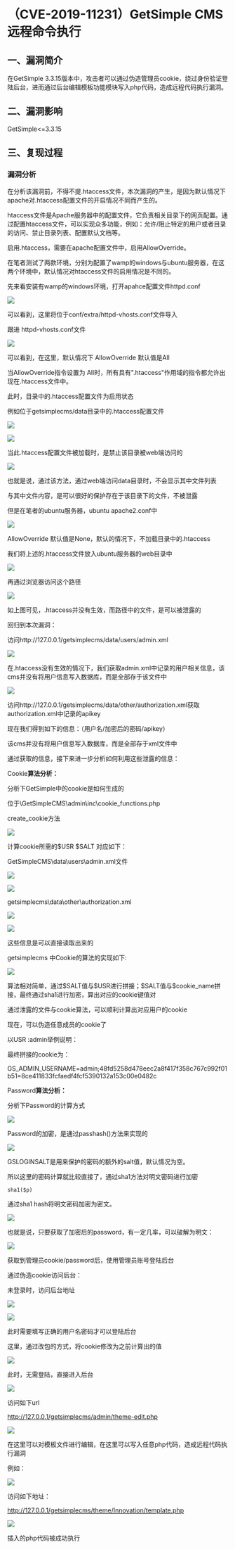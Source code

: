 （CVE-2019-11231）GetSimple CMS 远程命令执行
============================================

一、漏洞简介
------------

在GetSimple
3.3.15版本中，攻击者可以通过伪造管理员cookie，绕过身份验证登陆后台，进而通过后台编辑模板功能模块写入php代码，造成远程代码执行漏洞。

二、漏洞影响
------------

GetSimple\<=3.3.15

三、复现过程
------------

### 漏洞分析

在分析该漏洞前，不得不提.htaccess文件，本次漏洞的产生，是因为默认情况下apache对.htaccess配置文件的开启情况不同而产生的。

htaccess文件是Apache服务器中的配置文件，它负责相关目录下的网页配置。通过配置htaccess文件，可以实现众多功能，例如：允许/阻止特定的用户或者目录的访问、禁止目录列表、配置默认文档等。

启用.htaccess，需要在apache配置文件中，启用AllowOverride。

在笔者测试了两款环境，分别为配置了wamp的windows与ubuntu服务器，在这两个环境中，默认情况对htaccess文件的启用情况是不同的。

先来看安装有wamp的windows环境，打开apahce配置文件httpd.conf

![](./resource/(CVE-2019-11231)GetSimpleCMS远程命令执行/media/rId25.png)

可以看到，这里将位于conf/extra/httpd-vhosts.conf文件导入

跟进 httpd-vhosts.conf文件

![](./resource/(CVE-2019-11231)GetSimpleCMS远程命令执行/media/rId26.png)

可以看到，在这里，默认情况下 AllowOverride 默认值是All

当AllowOverride指令设置为
All时，所有具有".htaccess"作用域的指令都允许出现在.htaccess文件中。

此时，目录中的.htaccess配置文件为启用状态

例如位于getsimplecms/data目录中的.htaccess配置文件

![](./resource/(CVE-2019-11231)GetSimpleCMS远程命令执行/media/rId27.png)

![](./resource/(CVE-2019-11231)GetSimpleCMS远程命令执行/media/rId28.png)

当此.htaccess配置文件被加载时，是禁止该目录被web端访问的

![](./resource/(CVE-2019-11231)GetSimpleCMS远程命令执行/media/rId29.png)

也就是说，通过该方法，通过web端访问data目录时，不会显示其中文件列表

与其中文件内容，是可以很好的保护存在于该目录下的文件，不被泄露

但是在笔者的ubuntu服务器，ubuntu apache2.conf中

![](./resource/(CVE-2019-11231)GetSimpleCMS远程命令执行/media/rId30.png)

AllowOverride 默认值是None，默认的情况下，不加载目录中的.htaccess

我们将上述的.htaccess文件放入ubuntu服务器的web目录中

![](./resource/(CVE-2019-11231)GetSimpleCMS远程命令执行/media/rId31.png)

再通过浏览器访问这个路径

![](./resource/(CVE-2019-11231)GetSimpleCMS远程命令执行/media/rId32.png)

如上图可见，.htaccess并没有生效，而路径中的文件，是可以被泄露的

回归到本次漏洞：

访问http://127.0.0.1/getsimplecms/data/users/admin.xml

![](./resource/(CVE-2019-11231)GetSimpleCMS远程命令执行/media/rId33.png)

在.htaccess没有生效的情况下，我们获取admin.xml中记录的用户相关信息，该cms并没有将用户信息写入数据库，而是全部存于该文件中

![](./resource/(CVE-2019-11231)GetSimpleCMS远程命令执行/media/rId34.png)

访问http://127.0.0.1/getsimplecms/data/other/authorization.xml获取authorization.xml中记录的apikey

现在我们得到如下的信息：（用户名/加密后的密码/apikey）

该cms并没有将用户信息写入数据库，而是全部存于xml文件中

通过获取的信息，接下来进一步分析如何利用这些泄露的信息：

Cookie**算法分析：**

分析下GetSimple中的cookie是如何生成的

位于\\GetSimpleCMS\\admin\\inc\\cookie\_functions.php

create\_cookie方法

![](./resource/(CVE-2019-11231)GetSimpleCMS远程命令执行/media/rId35.png)

计算cookie所需的\$USR \$SALT 对应如下：

GetSimpleCMS\\data\\users\\admin.xml文件

![](./resource/(CVE-2019-11231)GetSimpleCMS远程命令执行/media/rId36.png)

![](./resource/(CVE-2019-11231)GetSimpleCMS远程命令执行/media/rId37.png)

getsimplecms\\data\\other\\authorization.xml

![](./resource/(CVE-2019-11231)GetSimpleCMS远程命令执行/media/rId38.png)

![](./resource/(CVE-2019-11231)GetSimpleCMS远程命令执行/media/rId39.png)

这些信息是可以直接读取出来的

getsimplecms 中Cookie的算法的实现如下:

![](./resource/(CVE-2019-11231)GetSimpleCMS远程命令执行/media/rId40.png)

算法相对简单，通过\$SALT值与\$USR进行拼接；\$SALT值与\$cookie\_name拼接，最终通过sha1进行加密，算出对应的cookie键值对

通过泄露的文件与cookie算法，可以顺利计算出对应用户的cookie

现在，可以伪造任意成员的cookie了

以USR :admin举例说明：

最终拼接的cookie为：

GS\_ADMIN\_USERNAME=admin;48fd5258d478eec2a8f417f358c767c992f01b51=8ce411833fcfaedf4fcf5390132a153c00e0482c

Password**算法分析：**

分析下Password的计算方式

![](./resource/(CVE-2019-11231)GetSimpleCMS远程命令执行/media/rId41.png)

Password的加密，是通过passhash()方法来实现的

![](./resource/(CVE-2019-11231)GetSimpleCMS远程命令执行/media/rId42.png)

GSLOGINSALT是用来保护的密码的额外的salt值，默认情况为空。

所以这里的密码计算就比较直接了，通过sha1方法对明文密码进行加密

    sha1($p)

通过sha1 hash将明文密码加密为密文。

![](./resource/(CVE-2019-11231)GetSimpleCMS远程命令执行/media/rId43.png)

也就是说，只要获取了加密后的password，有一定几率，可以破解为明文：

![](./resource/(CVE-2019-11231)GetSimpleCMS远程命令执行/media/rId44.png)

获取到管理员cookie/password后，使用管理员账号登陆后台

通过伪造cookie访问后台：

未登录时，访问后台地址

![](./resource/(CVE-2019-11231)GetSimpleCMS远程命令执行/media/rId45.png)

![](./resource/(CVE-2019-11231)GetSimpleCMS远程命令执行/media/rId46.png)

此时需要填写正确的用户名密码才可以登陆后台

这里，通过改包的方式，将cookie修改为之前计算出的值

![](./resource/(CVE-2019-11231)GetSimpleCMS远程命令执行/media/rId47.png)

此时，无需登陆，直接进入后台

![](./resource/(CVE-2019-11231)GetSimpleCMS远程命令执行/media/rId48.png)

访问如下url

http://127.0.0.1/getsimplecms/admin/theme-edit.php

![](./resource/(CVE-2019-11231)GetSimpleCMS远程命令执行/media/rId49.png)

在这里可以对模板文件进行编辑，在这里可以写入任意php代码，造成远程代码执行漏洞

例如：

![](./resource/(CVE-2019-11231)GetSimpleCMS远程命令执行/media/rId50.png)

访问如下地址：

http://127.0.0.1/getsimplecms/theme/Innovation/template.php

![](./resource/(CVE-2019-11231)GetSimpleCMS远程命令执行/media/rId51.png)

插入的php代码被成功执行

